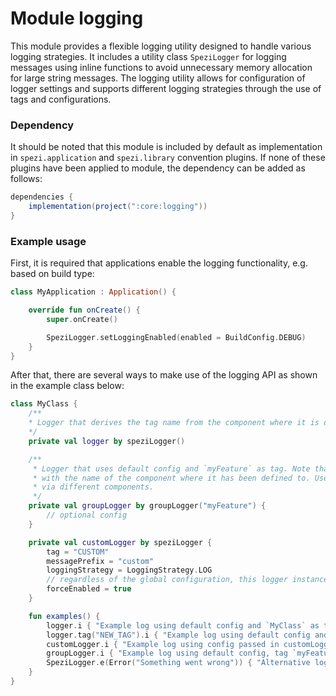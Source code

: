 # Module logging

This module provides a flexible logging utility designed to handle various logging strategies. 
It includes a utility class `SpeziLogger` for logging messages using inline functions to avoid unnecessary memory allocation 
for large string messages. The logging utility allows for configuration of logger settings and supports different 
logging strategies through the use of tags and configurations.

### Dependency
It should be noted that this module is included by default as implementation in `spezi.application` and `spezi.library`
convention plugins. If none of these plugins have been applied to module, the dependency can be added as follows:

```gradle
dependencies {
    implementation(project(":core:logging"))
}
```

### Example usage

First, it is required that applications enable the logging functionality, e.g. based on build type:

```kotlin
class MyApplication : Application() {

    override fun onCreate() {
        super.onCreate()

        SpeziLogger.setLoggingEnabled(enabled = BuildConfig.DEBUG)
    }
}
```

After that, there are several ways to make use of the logging API as shown in the example class below:

```kotlin
class MyClass {
    /**
    * Logger that derives the tag name from the component where it is defined, in this case `MyClass`
    */
    private val logger by speziLogger()

    /**
     * Logger that uses default config and `myFeature` as tag. Note that all messages of this logger are prefixed
     * with the name of the component where it has been defined to. Useful to manage logs of the same feature produced
     * via different components.
     */
    private val groupLogger by groupLogger("myFeature") {
        // optional config
    }

    private val customLogger by speziLogger {
        tag = "CUSTOM"
        messagePrefix = "custom"
        loggingStrategy = LoggingStrategy.LOG
        // regardless of the global configuration, this logger instance will always be enabled
        forceEnabled = true
    }

    fun examples() {
        logger.i { "Example log using default config and `MyClass` as tag" }
        logger.tag("NEW_TAG").i { "Example log using default config and NEW_TAG (only for this log) as tag" }
        customLogger.i { "Example log using config passed in customLogger" }
        groupLogger.i { "Example log using default config, tag `myFeature` and prefixes the message with `MyClass - `" }
        SpeziLogger.e(Error("Something went wrong")) { "Alternative log using default log config and `edu.stanford.spezi.logger as tag`" }
    }
}
```